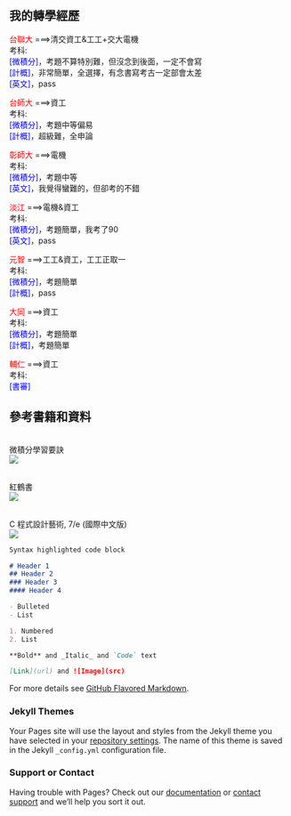 ## 我的轉學經歷

<span style="color:red;">台聯大</span>
===>清交資工&工工+交大電機
    <br>考科:
    <br><span style="color:blue;">[微積分]</span>，考題不算特別難，但沒念到後面，一定不會寫
    <br><span style="color:blue;">[計概]</span>，非常簡單，全選擇，有念書寫考古一定部會太差
    <br><span style="color:blue;">[英文]</span>，pass


<span style="color:red;">台師大</span>
===>資工
    <br>考科:
    <br><span style="color:blue;">[微積分]</span>，考題中等偏易
    <br><span style="color:blue;">[計概]</span>，超級難，全申論


<span style="color:red;">彰師大</span>
===>電機
    <br>考科:
    <br><span style="color:blue;">[微積分]</span>，考題中等
    <br><span style="color:blue;">[英文]</span>，我覺得蠻難的，但卻考的不錯


<span style="color:red;">淡江</span>
===>電機&資工
    <br>考科:
    <br><span style="color:blue;">[微積分]</span>，考題簡單，我考了90
    <br><span style="color:blue;">[英文]</span>，pass

    
<span style="color:red;">元智</span>
===>工工&資工，工工正取一
    <br>考科:
    <br><span style="color:blue;">[微積分]</span>，考題簡單
    <br><span style="color:blue;">[計概]</span>，pass

<span style="color:red;">大同</span>
===>資工
    <br>考科:
    <br><span style="color:blue;">[微積分]</span>，考題簡單
    <br><span style="color:blue;">[計概]</span>，考題簡單

<span style="color:red;">輔仁</span>
===>資工
    <br>考科:
    <br><span style="color:blue;">[書審]</span>

## 參考書籍和資料

<br>微積分學習要訣
<br><img src="https://cf.shopee.tw/file/c3bb05e3ddf78b0c3d1ae77ec4e5c400">

<br>紅鶴書
<br><img src="https://cf-assets2.tenlong.com.tw/products/images/000/119/544/original/41l-8ANsfoL.jpg?1526571723">

<br>C 程式設計藝術, 7/e (國際中文版)
<br><img src="https://cf-assets1.tenlong.com.tw/images/78249/original/06146017.jpg">



```markdown
Syntax highlighted code block

# Header 1
## Header 2
### Header 3
#### Header 4

- Bulleted
- List

1. Numbered
2. List

**Bold** and _Italic_ and `Code` text

[Link](url) and ![Image](src)
```

For more details see [GitHub Flavored Markdown](https://guides.github.com/features/mastering-markdown/).

### Jekyll Themes

Your Pages site will use the layout and styles from the Jekyll theme you have selected in your [repository settings](https://github.com/CHIN-HUA/Transfer/settings). The name of this theme is saved in the Jekyll `_config.yml` configuration file.

### Support or Contact

Having trouble with Pages? Check out our [documentation](https://docs.github.com/categories/github-pages-basics/) or [contact support](https://github.com/contact) and we’ll help you sort it out.
